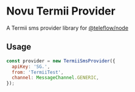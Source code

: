 # Novu Termii Provider

A Termii sms provider library for [@teleflow/node](https://github.com/khulnasoft/teleflow)

## Usage

```javascript
const provider = new TermiiSmsProvider({
  apiKey: 'SG.',
  from: 'TermiiTest',
  channel: MessageChannel.GENERIC,
});
```
